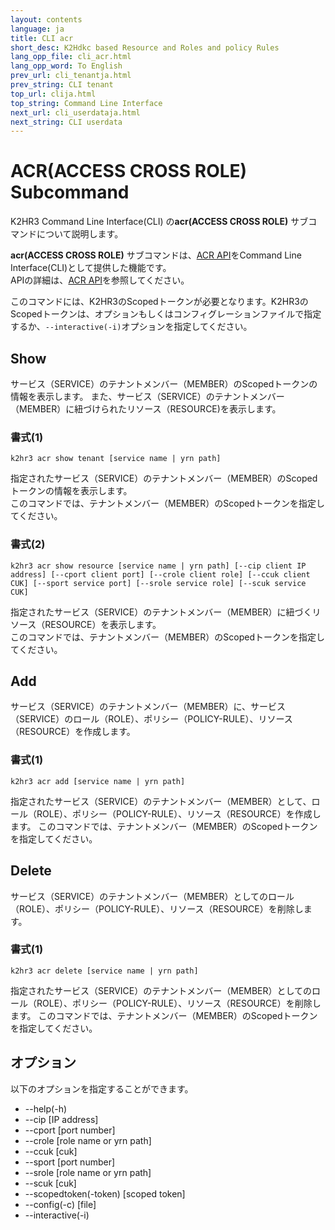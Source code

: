 ```yaml
---
layout: contents
language: ja
title: CLI acr
short_desc: K2Hdkc based Resource and Roles and policy Rules
lang_opp_file: cli_acr.html
lang_opp_word: To English
prev_url: cli_tenantja.html
prev_string: CLI tenant
top_url: clija.html
top_string: Command Line Interface
next_url: cli_userdataja.html
next_string: CLI userdata
---
```


# ACR(ACCESS CROSS ROLE) Subcommand
K2HR3 Command Line Interface(CLI) の**acr(ACCESS CROSS ROLE)** サブコマンドについて説明します。  

**acr(ACCESS CROSS ROLE)** サブコマンドは、[ACR API](api_acrja.html)をCommand Line Interface(CLI)として提供した機能です。  
APIの詳細は、[ACR API](api_acrja.html)を参照してください。  

このコマンドには、K2HR3のScopedトークンが必要となります。K2HR3のScopedトークンは、オプションもしくはコンフィグレーションファイルで指定するか、`--interactive(-i)`オプションを指定してください。  

## Show
サービス（SERVICE）のテナントメンバー（MEMBER）のScopedトークンの情報を表示します。
また、サービス（SERVICE）のテナントメンバー（MEMBER）に紐づけられたリソース（RESOURCE)を表示します。

### 書式(1)
```
k2hr3 acr show tenant [service name | yrn path]
```
指定されたサービス（SERVICE）のテナントメンバー（MEMBER）のScopedトークンの情報を表示します。  
このコマンドでは、テナントメンバー（MEMBER）のScopedトークンを指定してください。  

### 書式(2)
```
k2hr3 acr show resource [service name | yrn path] [--cip client IP address] [--cport client port] [--crole client role] [--ccuk client CUK] [--sport service port] [--srole service role] [--scuk service CUK]
```
指定されたサービス（SERVICE）のテナントメンバー（MEMBER）に紐づくリソース（RESOURCE）を表示します。  
このコマンドでは、テナントメンバー（MEMBER）のScopedトークンを指定してください。  

## Add
サービス（SERVICE）のテナントメンバー（MEMBER）に、サービス（SERVICE）のロール（ROLE）、ポリシー（POLICY-RULE）、リソース（RESOURCE）を作成します。

### 書式(1)
```
k2hr3 acr add [service name | yrn path]
```
指定されたサービス（SERVICE）のテナントメンバー（MEMBER）として、ロール（ROLE）、ポリシー（POLICY-RULE）、リソース（RESOURCE）を作成します。
このコマンドでは、テナントメンバー（MEMBER）のScopedトークンを指定してください。  

## Delete
サービス（SERVICE）のテナントメンバー（MEMBER）としてのロール（ROLE）、ポリシー（POLICY-RULE）、リソース（RESOURCE）を削除します。

### 書式(1)
```
k2hr3 acr delete [service name | yrn path]
```
指定されたサービス（SERVICE）のテナントメンバー（MEMBER）としてのロール（ROLE）、ポリシー（POLICY-RULE）、リソース（RESOURCE）を削除します。
このコマンドでは、テナントメンバー（MEMBER）のScopedトークンを指定してください。  

## オプション
以下のオプションを指定することができます。
- -\-help(-h)
- -\-cip [IP address]
- -\-cport [port number]
- -\-crole [role name or yrn path]
- -\-ccuk [cuk]
- -\-sport [port number]
- -\-srole [role name or yrn path]
- -\-scuk [cuk]
- -\-scopedtoken(-token) [scoped token]
- -\-config(-c) [file]
- -\-interactive(-i)
